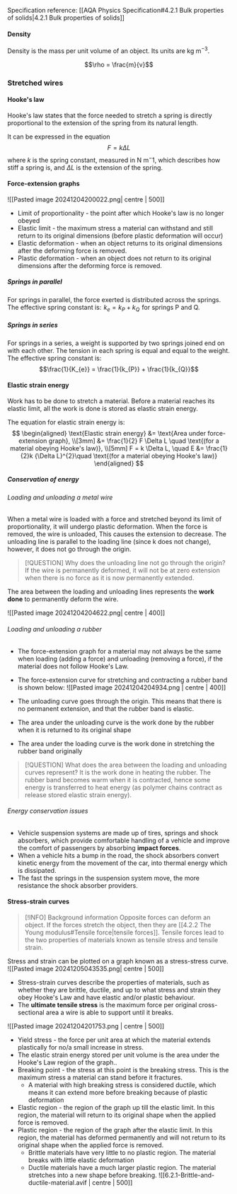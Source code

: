 Specification reference: [[AQA Physics Specification#4.2.1 Bulk properties of solids|4.2.1 Bulk properties of solids]]
#### Density
Density is the mass per unit volume of an object. Its units are $\text{kg m}^{-3}$.

$$\rho = \frac{m}{v}$$
### Stretched wires
#### Hooke's law

Hooke's law states that the force needed to stretch a spring is directly proportional to the extension of the spring from its natural length.

It can be expressed in the equation $$F = k\Delta L$$
where $k$ is the spring constant, measured in $\text{N m}^-1$, which describes how stiff a spring is, and $\Delta L$ is the extension of the spring.
#### Force-extension graphs

![[Pasted image 20241204200022.png| centre | 500]]

- Limit of proportionality - the point after which Hooke's law is no longer obeyed
- Elastic limit - the maximum stress a material can withstand and still return to its original dimensions (before plastic deformation will occur)
- Elastic deformation - when an object returns to its original dimensions after the deforming force is removed.
- Plastic deformation - when an object does not return to its original dimensions after the deforming force is removed.

##### Springs in parallel
For springs in parallel, the force exerted is distributed across the springs. The effective spring constant is:  $k_{e}= k_{P} + k_{Q}$  for springs P and Q.
##### Springs in series
For springs in a series, a weight is supported by two springs joined end on with each other. The tension in each spring is equal and equal to the weight. The effective spring constant is: $$\frac{1}{K_{e}} = \frac{1}{k_{P}} + \frac{1}{k_{Q}}$$
#### Elastic strain energy
Work has to be done to stretch a material. Before a material reaches its elastic limit, all the work is done is stored as elastic strain energy.

The equation for elastic strain energy is:
$$
\begin{aligned}
\text{Elastic strain energy} &= \text{Area under force-extension graph}, \\[3mm]
&= \frac{1}{2} F \Delta L \quad \text{(for a material obeying Hooke's law)}, \\[5mm]
F = k \Delta L, \quad E &= \frac{1}{2}k {\Delta L}^{2}\quad \text{(for a material obeying Hooke's law)}
\end{aligned}
$$
##### Conservation of energy
###### Loading and unloading a metal wire
When a metal wire is loaded with a force and stretched beyond its limit of proportionality, it will undergo plastic deformation. When the force is removed, the wire is unloaded, This causes the extension to decrease. The unloading line is parallel to the loading line (since k does not change), however, it does not go through the origin.

> [!QUESTION] Why does the unloading line not go through the origin?
> If the wire is permanently deformed, it will not be at zero extension when there is no force as it is now permanently extended. 

The area between the loading and unloading lines represents the **work done** to permanently deform the wire.

![[Pasted image 20241204204622.png| centre | 400]]
###### Loading and unloading a rubber 
- The force-extension graph for a material may not always be the same when loading (adding a force) and unloading (removing a force), if the material does not follow Hooke's Law.
- The force-extension curve for stretching and contracting a rubber band is shown below:
![[Pasted image 20241204204934.png | centre | 400]]

- The unloading curve goes through the origin. This means that there is no permanent extension, and that the rubber band is elastic.
- The area under the unloading curve is the work done by the rubber when it is returned to its original shape
- The area under the loading curve is the work done in stretching the rubber band originally

>[!QUESTION] What does the area between the loading and unloading curves represent?
> It is the work done in heating the rubber. The rubber band becomes warm when it is contracted, hence some energy is transferred to heat energy (as polymer chains contract as release stored elastic strain energy).
###### Energy conservation issues
- Vehicle suspension systems are made up of tires, springs and shock absorbers, which provide comfortable handling of a vehicle and improve the comfort of passengers by absorbing **impact forces**.
- When a vehicle hits a bump in the road, the shock absorbers convert kinetic energy from the movement of the car, into thermal energy which is dissipated.
- The fast the springs in the suspension system move, the more resistance the shock absorber providers.
#### Stress-strain curves

> [!INFO] Background information
> Opposite forces can deform an object. If the forces stretch the object, then they are [[4.2.2 The Young modulus#Tensile force|tensile forces]]. Tensile forces lead to the two properties of materials known as tensile stress and tensile strain.

Stress and strain can be plotted on a graph known as a stress-stress curve.
![[Pasted image 20241205043535.png| centre | 500]]
- Stress-strain curves describe the properties of materials, such as whether they are brittle, ductile, and up to what stress and strain they obey Hooke's Law and have elastic and/or plastic behaviour.
- The **ultimate tensile stress** is the maximum force per original cross-sectional area a wire is able to support until it breaks.

![[Pasted image 20241204201753.png | centre | 500]]

- Yield stress - the force per unit area at which the material extends plastically for no/a small increase in stress.
- The elastic strain energy stored per unit volume is the area under the Hooke's Law region of the graph..
- Breaking point - the stress at this point is the breaking stress. This is the maximum stress a material can stand before it fractures.
	- A material with high breaking stress is considered ductile, which means it can extend more before breaking because of plastic deformation
- Elastic region - the region of the graph up till the elastic limit. In this region, the material will return to its original shape when the applied force is removed.
- Plastic region - the region of the graph after the elastic limit. In this region, the material has deformed permanently and will not return to its original shape when the applied force is removed.
	- Brittle materials have very little to no plastic region. The material breaks with little elastic deformation
	- Ductile materials have a much larger plastic region. The material stretches into a new shape before breaking.
![[6.2.1-Brittle-and-ductile-material.avif | centre | 500]]